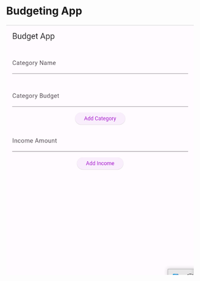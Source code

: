 # Budgeting App 


![Budgeting App](https://github.com/R-lab37/Budgeting_App/blob/main/budget_app.png)

